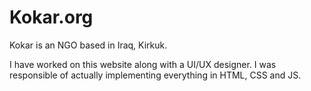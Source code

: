 # Kokar.org
Kokar is an NGO based in Iraq, Kirkuk.

I have worked on this website along with a UI/UX designer. I was responsible of actually implementing everything in HTML, CSS and JS.
